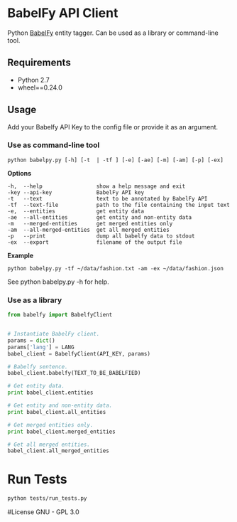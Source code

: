 # BabelFy API Client

Python [BabelFy](http://babelfy.org) entity tagger. Can be used as a library or command-line tool.

## Requirements
* Python 2.7
* wheel==0.24.0

## Usage

Add your Babelfy API Key to the config file or provide it as an argument.

### Use as command-line tool

```python babelpy.py [-h] [-t  | -tf ] [-e] [-ae] [-m] [-am] [-p] [-ex]```


**Options**
```
-h,  --help                 show a help message and exit
-key --api-key              BabelFy API key
-t   --text                 text to be annotated by BabelFy API
-tf  --text-file            path to the file containing the input text
-e,  --entities             get entity data
-ae  --all-entities         get entity and non-entity data
-m   --merged-entities      get merged entities only
-am  --all-merged-entities  get all merged entities
-p   --print                dump all babelfy data to stdout
-ex  --export               filename of the output file
```

**Example**

```python babelpy.py -tf ~/data/fashion.txt -am -ex ~/data/fashion.json```

See python babelpy.py -h for help.

### Use as a library
```python
from babelfy import BabelfyClient


# Instantiate BabelFy client.
params = dict()
params['lang'] = LANG
babel_client = BabelfyClient(API_KEY, params)

# Babelfy sentence.
babel_client.babelfy(TEXT_TO_BE_BABELFIED)

# Get entity data.
print babel_client.entities

# Get entity and non-entity data.
print babel_client.all_entities

# Get merged entities only.
print babel_client.merged_entities

# Get all merged entities.
babel_client.all_merged_entities
```

# Run Tests

```bash
python tests/run_tests.py
```

#License
GNU - GPL 3.0
